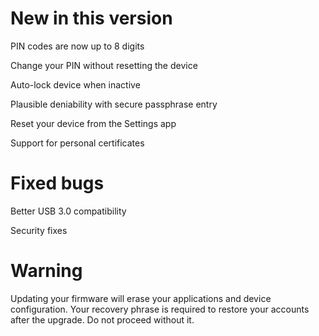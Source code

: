 New in this version
=======

PIN codes are now up to 8 digits

Change your PIN without resetting the device

Auto-lock device when inactive

Plausible deniability with secure passphrase entry

Reset your device from the Settings app

Support for personal certificates 


Fixed bugs
=======

Better USB 3.0 compatibility

Security fixes


Warning
=======

Updating your firmware will erase your applications and device configuration. Your recovery phrase is required to restore your accounts after the upgrade. Do not proceed without it.
